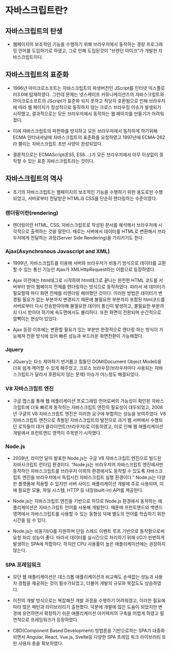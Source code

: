 # 자바스크립트란?

## 자바스크립트의 탄생

- 웹페이지의 보조적인 기능을 수행하기 위해 브라우저에서 동작하는 경량 프로그래밍
  언어를 도입하기로 하였고, 그로 인해 도입된것이 "브렌던 아이크"가 개발한 자바스크립트이다.

## 자바스크립트의 표준화

- 1996년 마이크로소프트는 자바스크립트의 파생버전인 JScript를 인터넷 익스플로러3.0에 탑재하였다.
  그런데 문제는 넷스케이프 커뮤니케이션즈의 자바스크립트와 마이크로소프트의 JScript가 표준화 되지 못하고 적당히
  호환됨으로 인해 브라우저에 따라 웹 페이지가 정상적으로 동작하지 않는 크로스 브라우징 이슈가 발생되기 시작했고,
  결과적으로는 모든 브라우저에서 동작하는 웹 페이지를 만들기가 어려워졌다.

- 이에 자바스크립트의 파편화를 방지하고 모든 브라우저에서 동작하게 하기위해 ECMA 인터내셔널에 자바스크립트의 표준화를 요청하였고
  1997년에 ECMA-262 라 불리는 자바스크립트 초반 사양이 완성되었다.

- 결론적으로는 ECMAScript(ES5, ES6....)가 모든 브라우저에서 아무 이상없이 동작할 수 있는 표준 자바스크립트라는 것이다.

## 자바스크립트의 역사

- 초기의 자바스크립트는 웹페이지의 보조적인 기능을 수행하기 위한 용도로만 수행되었고, 서버로부터
  전달받은 HTML과 CSS를 단순히 렌더링하는 수준이였다.

### 렌더링이란(rendering)

- 렌더링이란 HTML, CSS, 자바스크립트로 작성된 문서를 해석해서 브라우저에 시각적으로 출력하는 것을 말한다.
  때로는 서버에서 데이터를 HTML로 변환해서 브라우저에게 전달하는 과정(Server Side Rendering)을 가리키기도 한다.

### Ajax(Asynchronous Javascript and XML)

- 1999년, 자바스크립트를 이용해 서버와 브라우저가 비동기 방식으로 데이터를 교환할 수 있는 통신 기능인 Ajax가 XMLHttpRequest라는
  이름으로 등장하였다.

- Ajax 이전에는 html태그로 시작하여 html태그로 끝나는 완전한 HTML 코드를 서버부터 받아 웹페이지 전체를 렌더링하는 방식으로
  동작하였다. 따라서 새 데이터가 필요할때 마다 화면 전체를 리렌더링 해야했던 것이다. 이러한 방법은 데이터가 변경될 필요가 없는
  부분까지 변경되기 때문에 불필요한 부분까지 포함된 html코드를 서버로부터 다시 전송받아야해 불필요한 데이터 통신이 발생하고,
  불필요한 부분까지 다시 받아야 하기에 속도면에서도 불리하다. 또한 화면이 전환되며 순간적으로 깜빡이는 현상이 있었다.

- Ajax 등장 이후에는 변환할 필요가 있는 부분만 한정적으로 렌더링 하는 방식이 가능해져 전환 방식에 있어 빠른 성능과 부드러운 화면전환이 가능해졌다.

### Jquery

- JQuery는 다소 제어하기 번거롭고 힘들던 DOM(Document Object Model)을 더욱 쉽게 제어할 수 있게 해주었고,
  크로스 브라우징(브라우저마다 사용되는 자바스크립트가 달라서 호환되지 않는 문제) 이슈가 어느정도 해결되었다.

### V8 자바스크립트 엔진

- 구글 맵스를 통해 웹 에플리케이션 프로그래밍 언어로써의 가능성이 확인된 자바스크립트에 더욱 빠르게 동작하는 자바스크립트 엔진의 필요성이 대두되었고,
  2008년 구글의 V8 자바스크립트 엔진은 이러한 요구에 부합하는 성능을 보여주었다.
  V8 자바스크립트 엔진으로 촉발된 자바스크립트의 발전으로 과거 웹 서버에서 수행되던 로직들이 대거 클라이언트(브라우저)로 이동하였고, 이로 인해
  웹 애플리케이션 개발에서 프런트엔드 영역이 주목받기 시작했다.

### Node.js

- 2009년, 라이언 달이 발표한 Node.js는 구글 V8 자바스크립트 엔진으로 빌드된 자바사크립트 런타임 환경이다.
  "Node.js는 브라우저의 자바스크립트 엔진에서만 동작하던 자바스크립트를 브라우저 이외의 환경에서도 동작할 수 있도록
  자바스크립트 엔진을 브라우저에서 독립시킨 자바스크립트 실행 환경이다." Node.js는 다양한 플랫폼에 적용할 수 있지만
  서버 사이드 애플리케이션 개발에 주로 사용되며, 이에 필요한 모듈, 파일 시스템, HTTP 등 내장(built-in) API를 제공한다.

- Node.js는 자바스크립트 엔진을 기반으로 하므로 Node.js 환경에서 동작하는 애플리케이션은 자바스크립트 언어를 사용해 개발한다.
  때문에 프런트엔드와 백엔드 영역에서 자바스크립트를 사용할 수 있는 동형성 덕에 별도의 언어를 학습하기 위한 시간을 덜 수 있다.

- Node.js는 비동기I/O를 지원하며 단일 스레드 이벤트 루프 기반으로 동작함으로써 요청 처리 성능이 좋다. 따라서 데이터를 실시간으로 처리하기 위해
  I/O가 빈번하게 발생하는 SPA에 적합하다. 하지만 CPU 사용률이 높은 애플리케이션에는 권장하지 않는다.

### SPA 프레임워크

- 모던 웹 애플리케이션은 데스크톱 애플리케이션과 비교해도 손색없는 성능과 사용자 경험을 제공하는 것이 필수가되었고, 더불어
  개발의 규모와 복잡도도 상승하였다.

- 이전의 개발 방식으로는 복잡해진 개발 과정을 수행하기 어려워졌고, 이러한 필요에 따라 많은 패턴과 라이브러리가 출현했다.
  덕분에 개발에 많은 도움이 되었지만 변경에 유연하면서 확장하기 쉬운 애플리케이션 아키텍처의 구축을 어렵게 하였고 필연적으로 프레임워크가 등장하였다.

- CBD(Component Based Development) 방법론을 기반으로하는 SPA가 대중화 되면서 Angular, React, Vue.js, Svelte등 다양한 SPA 프레임 워크 라이브러리 또한
  사용자 층을 확보하였다.
